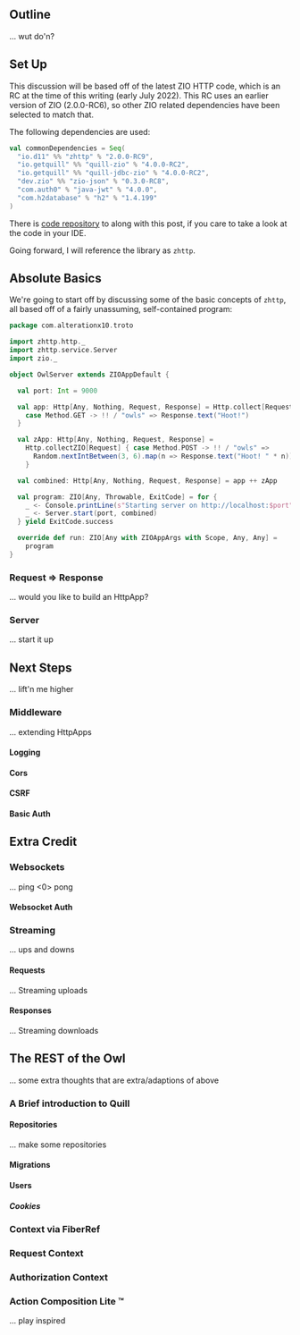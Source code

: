 ## Outline

... wut do'n?

## Set Up

This discussion will be based off of the latest ZIO HTTP code, which is an RC at
the time of this writing (early July 2022). This RC uses an earlier version of
ZIO (2.0.0-RC6), so other ZIO related dependencies have been selected to match
that.

The following dependencies are used:

```scala
val commonDependencies = Seq(
  "io.d11" %% "zhttp" % "2.0.0-RC9",
  "io.getquill" %% "quill-zio" % "4.0.0-RC2",
  "io.getquill" %% "quill-jdbc-zio" % "4.0.0-RC2",
  "dev.zio" %% "zio-json" % "0.3.0-RC8",
  "com.auth0" % "java-jwt" % "4.0.0",
  "com.h2database" % "h2" % "1.4.199"
)
```

There is [code repository](https://github.com/alterationx10/the-rest-of-the-owl)
to along with this post, if you care to take a look at the code in your IDE.

Going forward, I will reference the library as `zhttp`.

## Absolute Basics

We're going to start off by discussing some of the basic concepts of `zhttp`,
all based off of a fairly unassuming, self-contained program:

```scala
package com.alterationx10.troto

import zhttp.http._
import zhttp.service.Server
import zio._

object OwlServer extends ZIOAppDefault {

  val port: Int = 9000

  val app: Http[Any, Nothing, Request, Response] = Http.collect[Request] {
    case Method.GET -> !! / "owls" => Response.text("Hoot!")
  }

  val zApp: Http[Any, Nothing, Request, Response] =
    Http.collectZIO[Request] { case Method.POST -> !! / "owls" =>
      Random.nextIntBetween(3, 6).map(n => Response.text("Hoot! " * n))
    }

  val combined: Http[Any, Nothing, Request, Response] = app ++ zApp

  val program: ZIO[Any, Throwable, ExitCode] = for {
    _ <- Console.printLine(s"Starting server on http://localhost:$port")
    _ <- Server.start(port, combined)
  } yield ExitCode.success

  override def run: ZIO[Any with ZIOAppArgs with Scope, Any, Any] =
    program
}
```

### Request => Response

... would you like to build an HttpApp?

### Server

... start it up

## Next Steps

... lift'n me higher

### Middleware

... extending HttpApps

#### Logging

#### Cors

#### CSRF

#### Basic Auth

## Extra Credit

### Websockets

... ping <0> pong

#### Websocket Auth

### Streaming

... ups and downs

#### Requests

... Streaming uploads

#### Responses

... Streaming downloads

## The REST of the Owl

... some extra thoughts that are extra/adaptions of above

### A Brief introduction to Quill

#### Repositories

... make some repositories

#### Migrations

#### Users

##### Cookies

### Context via FiberRef

### Request Context

### Authorization Context

### Action Composition Lite :tm:

... play inspired
